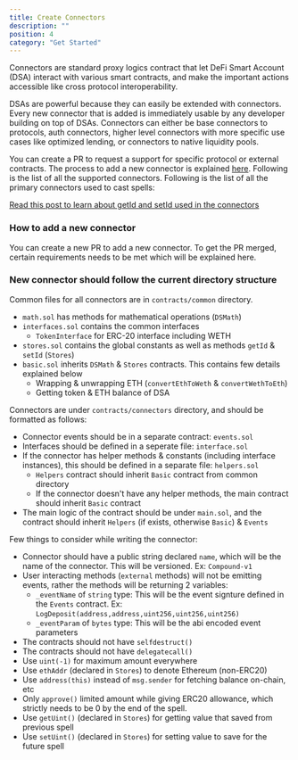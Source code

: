 ```yaml
---
title: Create Connectors
description: ""
position: 4
category: "Get Started"
---
```


Connectors are standard proxy logics contract that let DeFi Smart Account (DSA) interact with various smart contracts, and make the important actions accessible like cross protocol interoperability.

DSAs are powerful because they can easily be extended with connectors. Every new connector that is added is immediately usable by any developer building on top of DSAs. Connectors can either be base connectors to protocols, auth connectors, higher level connectors with more specific use cases like optimized lending, or connectors to native liquidity pools.

You can create a PR to request a support for specific protocol or external contracts. The process to add a new connector is explained [here](/get-started/create-connectors#how-to-add-a-new-connector). Following is the list of all the supported connectors. Following is the list of all the primary connectors used to cast spells:

[Read this post to learn about getId and setId used in the connectors](https://discuss.instadapp.io/t/how-to-use-getid-setid/104)

### How to add a new connector

You can create a new PR to add a new connector. To get the PR merged, certain requirements needs to be met which will be explained here.

### New connector should follow the current directory structure

Common files for all connectors are in `contracts/common` directory.

* `math.sol` has methods for mathematical operations (`DSMath`)
* `interfaces.sol` contains the common interfaces
  * `TokenInterface` for ERC-20 interface including WETH
* `stores.sol` contains the global constants as well as methods `getId` & `setId` (`Stores`)
* `basic.sol` inherits `DSMath` & `Stores` contracts. This contains few details explained below
  * Wrapping & unwrapping ETH (`convertEthToWeth` & `convertWethToEth`)
  * Getting token & ETH balance of DSA

Connectors are under `contracts/connectors` directory, and should be formatted as follows:

* Connector events should be in a separate contract: `events.sol`
* Interfaces should be defined in a seperate file: `interface.sol`
* If the connector has helper methods & constants (including interface instances), this should be defined in a separate file: `helpers.sol`
  * `Helpers` contract should inherit `Basic` contract from common directory
  * If the connector doesn't have any helper methods, the main contract should inherit `Basic` contract
* The main logic of the contract should be under `main.sol`, and the contract should inherit `Helpers` (if exists, otherwise `Basic`) & `Events`

Few things to consider while writing the connector:

* Connector should have a public string declared `name`, which will be the name of the connector. This will be versioned. Ex: `Compound-v1`
* User interacting methods (`external` methods) will not be emitting events, rather the methods will be returning 2 variables:
  * `_eventName` of `string` type: This will be the event signture defined in the `Events` contract. Ex: `LogDeposit(address,address,uint256,uint256,uint256)`
  * `_eventParam` of `bytes` type: This will be the abi encoded event parameters
* The contracts should not have `selfdestruct()`
* The contracts should not have `delegatecall()`
* Use `uint(-1)` for maximum amount everywhere
* Use `ethAddr` (declared in `Stores`) to denote Ethereum (non-ERC20)
* Use `address(this)` instead of `msg.sender` for fetching balance on-chain, etc
* Only `approve()` limited amount while giving ERC20 allowance, which strictly needs to be 0 by the end of the spell.
* Use `getUint()` (declared in `Stores`) for getting value that saved from previous spell
* Use `setUint()` (declared in `Stores`) for setting value to save for the future spell